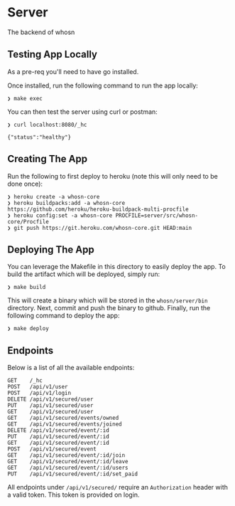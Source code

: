 # Server
The backend of whosn

## Testing App Locally
As a pre-req you'll need to have go installed.

Once installed, run the following command to run the app locally:
```
❯ make exec
```
You can then test the server using curl or postman:
```
❯ curl localhost:8080/_hc

{"status":"healthy"}
```

## Creating The App
Run the following to first deploy to heroku (note this will only need to be done once):
```
❯ heroku create -a whosn-core
❯ heroku buildpacks:add -a whosn-core https://github.com/heroku/heroku-buildpack-multi-procfile
❯ heroku config:set -a whosn-core PROCFILE=server/src/whosn-core/Procfile
❯ git push https://git.heroku.com/whosn-core.git HEAD:main
```

## Deploying The App
You can leverage the Makefile in this directory to easily deploy the app.
To build the artifact which will be deployed, simply run:
```
❯ make build
```
This will create a binary which will be stored in the `whosn/server/bin` directory.
Next, commit and push the binary to github.
Finally, run the following command to deploy the app:
```
❯ make deploy
```

## Endpoints
Below is a list of all the available endpoints:
```
GET    /_hc
POST   /api/v1/user
POST   /api/v1/login
DELETE /api/v1/secured/user
PUT    /api/v1/secured/user
GET    /api/v1/secured/user
GET    /api/v1/secured/events/owned
GET    /api/v1/secured/events/joined
DELETE /api/v1/secured/event/:id
PUT    /api/v1/secured/event/:id
GET    /api/v1/secured/event/:id
POST   /api/v1/secured/event
GET    /api/v1/secured/event/:id/join
GET    /api/v1/secured/event/:id/leave
GET    /api/v1/secured/event/:id/users
PUT    /api/v1/secured/event/:id/set_paid
```
All endpoints under `/api/v1/secured/` require an `Authorization` header with a valid token. This token is provided on login.
